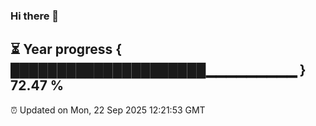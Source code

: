 ### Hi there 👋
⏳ Year progress { █████████████████████▁▁▁▁▁▁▁▁▁ } 72.47 %
---
⏰ Updated on Mon, 22 Sep 2025 12:21:53 GMT

